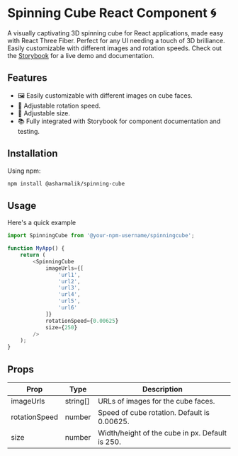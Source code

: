 # Spinning Cube React Component 🌀

A visually captivating 3D spinning cube for React applications, made easy with React Three Fiber. Perfect for any UI needing a touch of 3D brilliance. Easily customizable with different images and rotation speeds. Check out the [Storybook](https://asharmalik.github.io/spinning-cube/?path=/story/spinningcube--default) for a live demo and documentation.

## Features

- 🖼 Easily customizable with different images on cube faces.
- 🔄 Adjustable rotation speed.
- 📏 Adjustable size.
- 📚 Fully integrated with Storybook for component documentation and testing.

## Installation

Using npm:

```bash
npm install @asharmalik/spinning-cube
```


## Usage
Here's a quick example
```javascript
import SpinningCube from '@your-npm-username/spinningcube';

function MyApp() {
    return (
        <SpinningCube 
            imageUrls={[
                'url1',
                'url2',
                'url3',
                'url4',
                'url5',
                'url6'
            ]}
            rotationSpeed={0.00625}
            size={250}
        />
    );
}
```

## Props


| Prop          | Type      | Description                                     |
|---------------|-----------|-------------------------------------------------|
| imageUrls     | string[]  | URLs of images for the cube faces.              |
| rotationSpeed | number    | Speed of cube rotation. Default is 0.00625.     |
| size          | number    | Width/height of the cube in px. Default is 250. |

